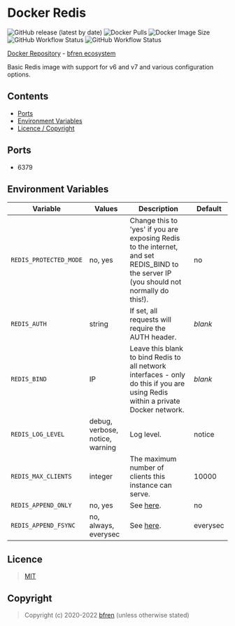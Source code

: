 # Docker Redis

![GitHub release (latest by date)](https://img.shields.io/github/v/release/bfren/docker-redis) ![Docker Pulls](https://img.shields.io/endpoint?url=https%3A%2F%2Fbfren.dev%2Fdocker%2Fpulls%2Fredis) ![Docker Image Size](https://img.shields.io/endpoint?url=https%3A%2F%2Fbfren.dev%2Fdocker%2Fsize%2Fredis)<br/>
![GitHub Workflow Status](https://img.shields.io/github/workflow/status/bfren/docker-redis/dev-6?label=Redis+6) ![GitHub Workflow Status](https://img.shields.io/github/workflow/status/bfren/docker-redis/dev-7?label=Redis+7)

[Docker Repository](https://hub.docker.com/r/bfren/redis) - [bfren ecosystem](https://github.com/bfren/docker)

Basic Redis image with support for v6 and v7 and various configuration options.

## Contents

* [Ports](#ports)
* [Environment Variables](#environment-variables)
* [Licence / Copyright](#licence)

## Ports

* 6379

## Environment Variables

| Variable               | Values                          | Description                                                                                                                             | Default  |
| ---------------------- | ------------------------------- | --------------------------------------------------------------------------------------------------------------------------------------- | -------- |
| `REDIS_PROTECTED_MODE` | no, yes                         | Change this to 'yes' if you are exposing Redis to the internet, and set REDIS_BIND to the server IP (you should not normally do this!). | no       |
| `REDIS_AUTH`           | string                          | If set, all requests will require the AUTH header.                                                                                      | *blank*  |
| `REDIS_BIND`           | IP                              | Leave this blank to bind Redis to all network interfaces - only do this if you are using Redis within a private Docker network.         | *blank*  |
| `REDIS_LOG_LEVEL`      | debug, verbose, notice, warning | Log level.                                                                                                                              | notice   |
| `REDIS_MAX_CLIENTS`    | integer                         | The maximum number of clients this instance can serve.                                                                                  | 10000    |
| `REDIS_APPEND_ONLY`    | no, yes                         | See [here](https://redis.io/topics/persistence).                                                                                        | no       |
| `REDIS_APPEND_FSYNC`   | no, always, everysec            | See [here](http://antirez.com/post/redis-persistence-demystified.html).                                                                 | everysec |

## Licence

> [MIT](https://mit.bfren.dev/2020)

## Copyright

> Copyright (c) 2020-2022 [bfren](https://bfren.dev) (unless otherwise stated)
